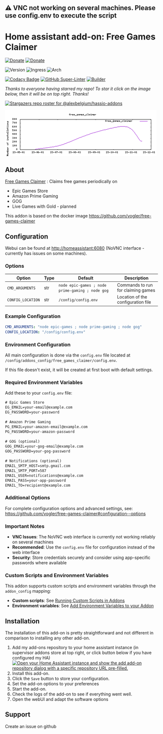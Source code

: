 ## &#9888; VNC not working on several machines. Please use config.env to execute the script

# Home assistant add-on: Free Games Claimer

[![Donate][donation-badge]](https://www.buymeacoffee.com/alexbelgium)
[![Donate][paypal-badge]](https://www.paypal.com/donate/?hosted_button_id=DZFULJZTP3UQA)

![Version](https://img.shields.io/badge/dynamic/json?label=Version&query=%24.version&url=https%3A%2F%2Fraw.githubusercontent.com%2Falexbelgium%2Fhassio-addons%2Fmaster%2Ffree_games_claimer%2Fconfig.json)
![Ingress](https://img.shields.io/badge/dynamic/json?label=Ingress&query=%24.ingress&url=https%3A%2F%2Fraw.githubusercontent.com%2Falexbelgium%2Fhassio-addons%2Fmaster%2Ffree_games_claimer%2Fconfig.json)
![Arch](https://img.shields.io/badge/dynamic/json?color=success&label=Arch&query=%24.arch&url=https%3A%2F%2Fraw.githubusercontent.com%2Falexbelgium%2Fhassio-addons%2Fmaster%2Ffree_games_claimer%2Fconfig.json)

[![Codacy Badge](https://app.codacy.com/project/badge/Grade/9c6cf10bdbba45ecb202d7f579b5be0e)](https://www.codacy.com/gh/alexbelgium/hassio-addons/dashboard?utm_source=github.com&utm_medium=referral&utm_content=alexbelgium/hassio-addons&utm_campaign=Badge_Grade)
[![GitHub Super-Linter](https://img.shields.io/github/actions/workflow/status/alexbelgium/hassio-addons/weekly-supelinter.yaml?label=Lint%20code%20base)](https://github.com/alexbelgium/hassio-addons/actions/workflows/weekly-supelinter.yaml)
[![Builder](https://img.shields.io/github/actions/workflow/status/alexbelgium/hassio-addons/onpush_builder.yaml?label=Builder)](https://github.com/alexbelgium/hassio-addons/actions/workflows/onpush_builder.yaml)

[donation-badge]: https://img.shields.io/badge/Buy%20me%20a%20coffee%20(no%20paypal)-%23d32f2f?logo=buy-me-a-coffee&style=flat&logoColor=white
[paypal-badge]: https://img.shields.io/badge/Buy%20me%20a%20coffee%20with%20Paypal-0070BA?logo=paypal&style=flat&logoColor=white

_Thanks to everyone having starred my repo! To star it click on the image below, then it will be on top right. Thanks!_

[![Stargazers repo roster for @alexbelgium/hassio-addons](https://raw.githubusercontent.com/alexbelgium/hassio-addons/master/.github/stars2.svg)](https://github.com/alexbelgium/hassio-addons/stargazers)

![downloads evolution](https://raw.githubusercontent.com/alexbelgium/hassio-addons/master/free_games_claimer/stats.png)

## About

[Free Games Claimer](https://github.com/vogler/free-games-claimer) : Claims free games periodically on

- Epic Games Store
- Amazon Prime Gaming
- GOG
- Live Games with Gold - planned

This addon is based on the docker image https://github.com/vogler/free-games-claimer

## Configuration

Webui can be found at <http://homeassistant:6080> (NoVNC interface - currently has issues on some machines).

### Options

| Option | Type | Default | Description |
|--------|------|---------|-------------|
| `CMD_ARGUMENTS` | str | `node epic-games ; node prime-gaming ; node gog` | Commands to run for claiming games |
| `CONFIG_LOCATION` | str | `/config/config.env` | Location of the configuration file |

### Example Configuration

```yaml
CMD_ARGUMENTS: "node epic-games ; node prime-gaming ; node gog"
CONFIG_LOCATION: "/config/config.env"
```

### Environment Configuration

All main configuration is done via the `config.env` file located at `/config/addons_config/free_games_claimer/config.env`.

If this file doesn't exist, it will be created at first boot with default settings.

### Required Environment Variables

Add these to your `config.env` file:

```env
# Epic Games Store
EG_EMAIL=your-email@example.com
EG_PASSWORD=your-password

# Amazon Prime Gaming
PG_EMAIL=your-amazon-email@example.com
PG_PASSWORD=your-amazon-password

# GOG (optional)
GOG_EMAIL=your-gog-email@example.com
GOG_PASSWORD=your-gog-password

# Notifications (optional)
EMAIL_SMTP_HOST=smtp.gmail.com
EMAIL_SMTP_PORT=587
EMAIL_USER=notifications@example.com
EMAIL_PASS=your-app-password
EMAIL_TO=recipient@example.com
```

### Additional Options

For complete configuration options and advanced settings, see: https://github.com/vogler/free-games-claimer#configuration--options

### Important Notes

- **VNC Issues**: The NoVNC web interface is currently not working reliably on several machines
- **Recommended**: Use the `config.env` file for configuration instead of the web interface
- **Security**: Store credentials securely and consider using app-specific passwords where available

### Custom Scripts and Environment Variables

This addon supports custom scripts and environment variables through the `addon_config` mapping:

- **Custom scripts**: See [Running Custom Scripts in Addons](https://github.com/alexbelgium/hassio-addons/wiki/Running-custom-scripts-in-Addons)
- **Environment variables**: See [Add Environment Variables to your Addon](https://github.com/alexbelgium/hassio-addons/wiki/Add-Environment-variables-to-your-Addon)

## Installation

The installation of this add-on is pretty straightforward and not different in comparison to installing any other add-on.

1. Add my add-ons repository to your home assistant instance (in supervisor addons store at top right, or click button below if you have configured my HA)
   [![Open your Home Assistant instance and show the add add-on repository dialog with a specific repository URL pre-filled.](https://my.home-assistant.io/badges/supervisor_add_addon_repository.svg)](https://my.home-assistant.io/redirect/supervisor_add_addon_repository/?repository_url=https%3A%2F%2Fgithub.com%2Falexbelgium%2Fhassio-addons)
1. Install this add-on.
1. Click the `Save` button to store your configuration.
1. Set the add-on options to your preferences
1. Start the add-on.
1. Check the logs of the add-on to see if everything went well.
1. Open the webUI and adapt the software options

## Support

Create an issue on github

[repository]: https://github.com/alexbelgium/hassio-addons
